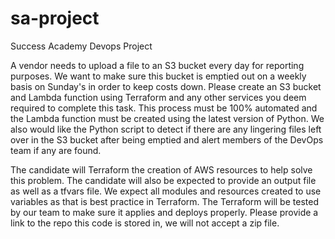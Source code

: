 # sa-project
Success Academy Devops Project

A vendor needs to upload a file to an S3 bucket every day for reporting purposes.  We want to make sure this bucket is emptied out on a weekly basis on Sunday's in order to keep costs down.  Please create an S3 bucket and Lambda function using Terraform and any other services you deem required to complete this task.   This process must be 100% automated and the Lambda function must be created using the latest version of Python.  We also would like the Python script to detect if there are any lingering files left over in the S3 bucket after being emptied and alert members of the DevOps team if any are found.
 
The candidate will Terraform the creation of AWS resources to help solve this problem.   The candidate will also be expected to provide an output file as well as a tfvars file.  We expect all modules and resources created to use variables as that is best practice in Terraform.  The Terraform will be tested by our team to make sure it applies and deploys properly.  Please provide a link to the repo this code is stored in, we will not accept a zip file.
 
